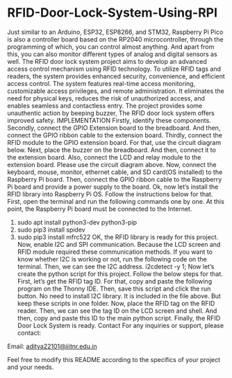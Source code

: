 # RFID-Door-Lock-System-Using-RPI
Just similar to an Arduino, ESP32, ESP8266, and STM32, Raspberry Pi Pico is also a controller board based on the RP2040 microcontroller, through the programming of which, you can control almost anything. And apart from this, you can also monitor different types of analog and digital sensors as well.
The RFID door lock system project aims to develop an advanced access control mechanism using RFID technology. To utilize RFID tags and readers, the system provides enhanced security, convenience, and efficient access control. The system features real-time access monitoring, customizable access privileges, and remote administration. It eliminates the need for physical keys, reduces the risk of unauthorized access, and enables seamless and contactless entry. The project provides some unauthentic action by beeping buzzer, The RFID door lock system offers improved safety. 
IMPLEMENTATION 
Firstly, identify these components. Secondly, connect the GPIO Extension board to the breadboard. And then, connect the GPIO ribbon cable to the extension board. Thirdly, connect the RFID module to the GPIO extension board. For that, use the circuit diagram below. Next, place the buzzer on the breadboard. And then, connect it to the extension board. 
Also, connect the LCD and relay module to the extension board. Please use the circuit diagram above. Now, connect the keyboard, mouse, monitor, ethernet cable, and SD card(OS installed) to the Raspberry Pi board. Then, connect the GPIO ribbon cable to the Raspberry Pi board and provide a power supply to the board. Ok, now let’s install the RFID library into Raspberry Pi OS. 
Follow the instructions below for that. First, open the terminal and run the following commands one by one. At this point, the Raspberry Pi board must be connected to the Internet.
1. sudo apt install python3-dev python3-pip 
2. sudo pip3 install spidev 
3. sudo pip3 install mfrc522 
OK, the RFID library is ready for this project. Now, enable I2C and SPI communication. Because the LCD screen and RFID module required these communication methods. If you want to know whether I2C is working or not, run the following code on the terminal. Then, we can see the I2C address. i2cdetect -y 1; Now let’s create the python script for this project.
Follow the below steps for that. First, let’s get the RFID tag ID. For that, copy and paste the following program on the Thonny IDE. Then, save this script and click the run button. No need to install I2C library. It is included in the file above. But keep these scripts in one folder. Now, place the RFID tag on the RFID reader. Then, we can see the tag ID on the LCD screen and shell. And then, copy and paste this ID to the main python script. Finally, the RFID Door Lock System is ready.
Contact
For any inquiries or support, please contact:

Email: aditya22101@iiitnr.edu.in

Feel free to modify this README according to the specifics of your project and your needs.

